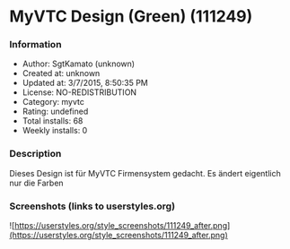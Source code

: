 # MyVTC Design (Green) (111249)

### Information
- Author: SgtKamato (unknown)
- Created at: unknown
- Updated at: 3/7/2015, 8:50:35 PM
- License: NO-REDISTRIBUTION
- Category: myvtc
- Rating: undefined
- Total installs: 68
- Weekly installs: 0


### Description
Dieses Design ist für MyVTC Firmensystem gedacht.
Es ändert eigentlich nur die Farben


### Screenshots (links to userstyles.org)
![https://userstyles.org/style_screenshots/111249_after.png](https://userstyles.org/style_screenshots/111249_after.png)


